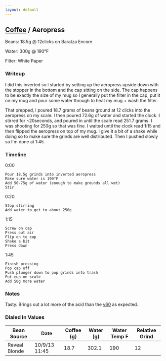 ```yaml
---
layout: default
---
```


## [Coffee](.) / Aeropress ##

Beans: 18.5g @ 12clicks on Baratza Encore

Water: 300g @ 190°F

Filter: White Paper

### Writeup ###

I did this inverted so I started by setting up the aeropress upside down with
the stopper in the bottom and the cap sitting on the side. The cap happens to
be exactly the size of my mug so I generally put the filter in the cap, put it
on my mug and pour some water through to heat my mug + wash the filter.

That prepped, I poured 18.7 grams of beans ground at 12 clicks into the
aeropress on my scale. I then poured 72.6g of water and started the clock.
I stirred for ~20seconds, and poured in until the scale read 251.7 grams. I was
shooting for 250g so that was fine. I waited until the clock read 1:15 and then
flipped the aeropress on top of my mug. I give it a bit of a shake while doing
so to make sure the grinds are well distributed. Then I pushed slowly so I'm done
at 1:45.

### Timeline ###

0:00

    Pour 18.5g grinds into inverted aeropress
    Make sure water is 190°F
    Add 50-75g of water (enough to make grounds all wet)
    Stir

0:20

    Stop stirring
    Add water to get to about 250g

1:15

    Screw on cap
    Press out air
    Flip on to cup
    Shake a bit
    Press down

1:45

    Finish pressing
    Pop cap off
    Push plunger down to pop grinds into trash
    Put cup on scale
    Add 50g more water

### Notes ###

Tasty. Brings out a lot more of the acid than the [v60](v60.html) as expected.

### Dialed In Values ###

<table>
  <thead>
    <tr>
      <th scope="col">Bean Source</th>
      <th scope="col">Date</th>
      <th scope="col">Coffee (g)</th>
      <th scope="col">Water (g)</th>
      <th scope="col">Water Temp F</th>
      <th scope="col">Relative Grind</th>
    </tr>
  </thead>
  <tbody>
    <tr>
      <td>Reveal Blonde</td>
      <td>10/9/13 11:45</td>
      <td>18.7</td>
      <td>302.1</td>
      <td>190</td>
      <td>12</td>
    </tr>
  </tbody>
</table>
